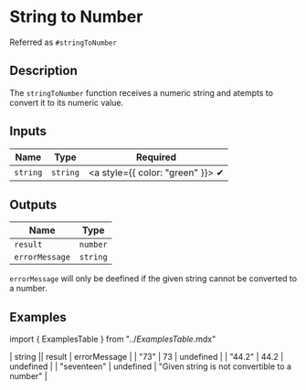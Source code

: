# String to Number
Referred as `#stringToNumber`

## Description
The `stringToNumber` function receives a numeric string and atempts to convert it to its numeric value.

## Inputs
| Name | Type | Required
|------|------|:-----:|
| `string` | `string` | <a style={{ color: "green" }}> ✔ </a>


## Outputs
| Name | Type |
|------|------|
| `result` | `number` |
| `errorMessage` | `string` |

`errorMessage` will only be deefined if the given string cannot be converted to a number.

## Examples
import { ExamplesTable } from "../_ExamplesTable_.mdx"

<ExamplesTable>
| string || result | errorMessage |
| "73" | 73 | undefined |
| "44.2" | 44.2 | undefined |
| "seventeen" | undefined | "Given string is not convertible to a number" |
</ExamplesTable>
